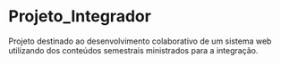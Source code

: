 # Projeto_Integrador
Projeto destinado ao desenvolvimento colaborativo de um sistema web utilizando dos conteúdos semestrais ministrados para a integração.
